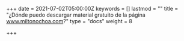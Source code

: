 +++
date = 2021-07-02T05:00:00Z
keywords = []
lastmod = ""
title = "¿Dónde puedo descargar material gratuito de la página www.miltonochoa.com?"
type = "docs"
weight = 8

+++
